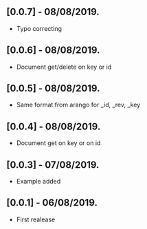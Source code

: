 ## [0.0.7] - 08/08/2019.

* Typo correcting

## [0.0.6] - 08/08/2019.

* Document get/delete on key or id

## [0.0.5] - 08/08/2019.

* Same format from arango for _id, _rev, _key

## [0.0.4] - 08/08/2019.

* Document get on key or on id

## [0.0.3] - 07/08/2019.

* Example added

## [0.0.1] - 06/08/2019.

* First realease
